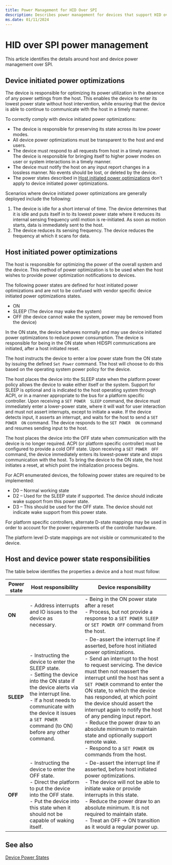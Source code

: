```yaml
---
title: Power Management for HID Over SPI
description: Describes power management for devices that support HID over SPI.
ms.date: 01/11/2024
---
```


# HID over SPI power management

This article identifies the details around host and device power management over SPI.

## Device initiated power optimizations

The device is responsible for optimizing its power utilization in the absence of any power settings from the host. This enables the device to enter its lowest power state without host intervention, while ensuring that the device is able to continue to communicate with the host in a timely manner.

To correctly comply with device initiated power optimizations:

- The device is responsible for preserving its state across its low power modes.
- All device power optimizations must be transparent to the host and end users.
- The device must respond to all requests from host in a timely manner. The device is responsible for bringing itself to higher power modes on user or system interactions in a timely manner.
- The device must notify the host on any input report changes in a lossless manner. No events should be lost, or deleted by the device.
- The power states described in [Host initiated power optimizations](#host-initiated-power-optimizations) don't apply to device initiated power optimizations.

Scenarios where device initiated power optimizations are generally deployed include the following:

1. The device is idle for a short interval of time. The device determines that it is idle and puts itself in to its lowest power state where it reduces its internal sensing frequency until motion is re-initiated. As soon as motion starts, data is immediately sent to the host.
1. The device reduces its sensing frequency. The device reduces the frequency at which it scans for data.

## Host initiated power optimizations

The host is responsible for optimizing the power of the overall system and the device. This method of power optimization is to be used when the host wishes to provide power optimization notifications to devices.

The following power states are defined for host initiated power optimizations and are not to be confused with vendor specific device initiated power optimizations states.

- ON
- SLEEP (The device may wake the system)
- OFF (the device cannot wake the system, power may be removed from the device)

In the ON state, the device behaves normally and may use device initiated power optimizations to reduce power consumption. The device is responsible for being in the ON state when HIDSPI communications are initiated, after a host initiated reset.

The host instructs the device to enter a low power state from the ON state by issuing the defined `Set Power` command. The host will choose to do this based on the operating system power policy for the device.

The host places the device into the SLEEP state when the platform power policy allows the device to wake either itself or the system. Support for SLEEP is optional and is indicated to the host operating system through ACPI, or in a manner appropriate to the bus for a platform specific controller. Upon receiving a `SET POWER  SLEEP` command, the device must immediately enter a lower-power state, where it will wait for user interaction and must not assert interrupts, except to initiate a wake. If the device detects input, it asserts an interrupt, and waits for the host to send a `SET POWER  ON` command. The device responds to the `SET POWER  ON` command and resumes sending input to the host.

The host places the device into the OFF state when communication with the device is no longer required. ACPI (or platform specific controller) must be configured to provide a cold OFF state. Upon receiving a `SET POWER  OFF` command, the device immediately enters its lowest-power state and stops communication with the host. To bring the device to the ON state, the host initiates a reset, at which point the initialization process begins.

For ACPI enumerated devices, the following power states are required to be implemented:

- D0 – Normal working state
- D2 – Used for the SLEEP state if supported. The device should indicate wake support from this power state.
- D3 – This should be used for the OFF state. The device should not indicate wake support from this power state.

For platform specific controllers, alternate D-state mappings may be used in order to account for the power requirements of the controller hardware.

The platform level D-state mappings are not visible or communicated to the device.

## Host and device power state responsibilities

The table below identifies the properties a device and a host must follow:

| Power state | Host responsibility | Device responsibility |
|---|---|---|
| **ON** | - Address interrupts and IO issues to the device as necessary. | - Being in the ON power state after a reset </br>- Process, but not provide a response to a `SET POWER SLEEP` or `SET POWER OFF` command from the host. |
| **SLEEP** | - Instructing the device to enter the SLEEP state. </br>- Setting the device into the ON state if the device alerts via the interrupt line. </br>- If a host needs to communicate with the device it issues a `SET POWER` command (to ON) before any other command. | - De-assert the interrupt line if asserted, before host initiated power optimizations. </br>- Send an interrupt to the host to request servicing. The device must then not reassert the interrupt until the host has sent a `SET POWER` command to enter the ON state, to which the device has responded, at which point the device should assert the interrupt again to notify the host of any pending input report. </br>- Reduce the power draw to an absolute minimum to maintain state and optionally support remote wake. </br>- Respond to a `SET POWER ON` commands from the host.
| **OFF** | - Instructing the device to enter the OFF state. </br>- Direct the platform to put the device into the OFF state. </br>- Put the device into this state when it should not be capable of waking itself. | - De-assert the interrupt line if asserted, before host initiated power optimizations. </br>- The device will not be able to initiate wake or provide interrupts in this state. </br>- Reduce the power draw to an absolute minimum. It is not required to maintain state. </br>- Treat an OFF -> ON transition as it would a regular power up. |

## See also

[Device Power States](../kernel/device-power-states.md)
